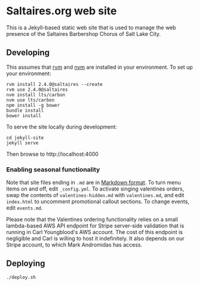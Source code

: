 # Saltaires.org web site

This is a Jekyll-based static web site that is used to manage the web presence
of the Saltaires Barbershop Chorus of Salt Lake City.

## Developing

This assumes that [rvm](http://rvm.io/) and [nvm](https://github.com/nvm-sh/nvm)
are installed in your environment. To set up your environment:
```
rvm install 2.4.0@saltaires --create
rvm use 2.4.0@saltaires
nvm install lts/carbon
nvm use lts/carbon
npm install -g bower
bundle install
bower install
```
To serve the site locally during development:
```
cd jekyll-site
jekyll serve
```
Then browse to http://localhost:4000

### Enabling seasonal functionality

Note that site files ending in `.md` are in [Markdown
format](https://www.markdownguide.org/basic-syntax/). To turn menu items on and
off, edit `_config.yml`. To activate singing valentines orders, swap the
contents of `valentines-hidden.md` with `valentines.md`, and edit `index.html`
to uncomment promotional callout sections. To change events, edit `events.md`.

Please note that the Valentines ordering functionality relies on a small
lambda-based AWS API endpoint for Stripe server-side validation that is running
in Carl Youngblood's AWS account. The cost of this endpoint is negligible and
Carl is willing to host it indefinitely. It also depends on our Stripe account,
to which Mark Andromidas has access.

## Deploying
```
./deploy.sh
```
